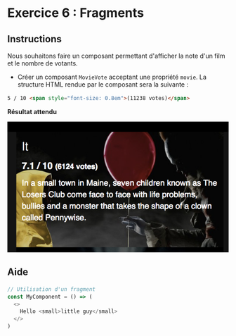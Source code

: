 # Exercice 6 : Fragments

## Instructions

Nous souhaitons faire un composant permettant d'afficher la note d'un film et le nombre de votants.

- Créer un composant `MovieVote` acceptant une propriété `movie`. La structure HTML rendue par le composant sera la suivante :

```html
5 / 10 <span style="font-size: 0.8em">(11238 votes)</span>
```

**Résultat attendu**

![Résultat](ex-6-result.png)

## Aide

```js
// Utilisation d'un fragment
const MyComponent = () => (
  <>
    Hello <small>little guy</small>
  </>
)
```
